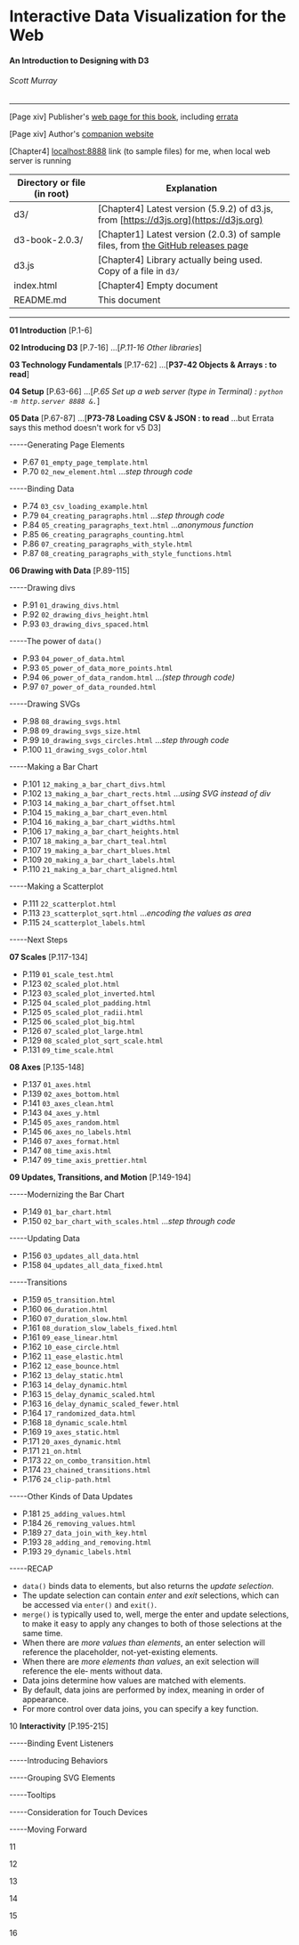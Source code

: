 # Interactive Data Visualization for the Web
#### An Introduction to Designing with D3
###### Scott Murray

---

[Page xiv] Publisher's [web page for this book](http://shop.oreilly.com/product/0636920037316.do), including [errata](https://www.oreilly.com/catalog/errata.csp?isbn=0636920037316)

[Page xiv] Author's [companion website](https://alignedleft.com/work/d3-book-2e)

[Chapter4] [localhost:8888](http://localhost:8888/d3-book-2.0.3/) link (to sample files) for me, when local web server is running


| Directory or file (in root) | Explanation |
| --- | --- |
| d3/ | [Chapter4] Latest version (5.9.2) of d3.js, from [https://d3js.org](https://d3js.org) |
|d3-book-2.0.3/ | [Chapter1] Latest version (2.0.3) of sample files, from [the GitHub releases page](https://github.com/alignedleft/d3-book/releases) |
|d3.js | [Chapter4] Library actually being used. Copy of a file in `d3/` |
| index.html | [Chapter4] Empty document |
| README.md | This document |

---

**01 Introduction** [P.1-6]

**02 Introducing D3** [P.7-16] ...[*P.11-16 Other libraries*]

**03 Technology Fundamentals** [P.17-62] ...[**P37-42 Objects & Arrays : to read**]

**04 Setup** [P.63-66] ...[*P.65 Set up a web server (type in Terminal) : `python -m http.server 8888 &.`*]

**05 Data** [P.67-87] ...[**P73-78 Loading CSV & JSON : to read** ...but Errata says this method doesn't work for v5 D3]

-----Generating Page Elements

* P.67 `01_empty_page_template.html`
* P.70 `02_new_element.html` ...*step through code*

-----Binding Data

* P.74 `03_csv_loading_example.html`
* P.79 `04_creating_paragraphs.html` ...*step through code*
* P.84 `05_creating_paragraphs_text.html` ...*anonymous function*
* P.85 `06_creating_paragraphs_counting.html`
* P.86 `07_creating_paragraphs_with_style.html`
* P.87 `08_creating_paragraphs_with_style_functions.html`


**06 Drawing with Data** [P.89-115]

-----Drawing divs

* P.91 `01_drawing_divs.html`
* P.92 `02_drawing_divs_height.html`
* P.93 `03_drawing_divs_spaced.html`

-----The power of `data()`

* P.93 `04_power_of_data.html`
* P.93 `05_power_of_data_more_points.html`
* P.94 `06_power_of_data_random.html` ...*(step through code)*
* P.97 `07_power_of_data_rounded.html`

-----Drawing SVGs

* P.98 `08_drawing_svgs.html`
* P.98 `09_drawing_svgs_size.html`
* P.99 `10_drawing_svgs_circles.html` ...*step through code*
* P.100 `11_drawing_svgs_color.html`

-----Making a Bar Chart

* P.101 `12_making_a_bar_chart_divs.html`
* P.102 `13_making_a_bar_chart_rects.html` ...*using SVG instead of div*
* P.103 `14_making_a_bar_chart_offset.html`
* P.104 `15_making_a_bar_chart_even.html`
* P.104 `16_making_a_bar_chart_widths.html`
* P.106 `17_making_a_bar_chart_heights.html`
* P.107 `18_making_a_bar_chart_teal.html`
* P.107 `19_making_a_bar_chart_blues.html`
* P.109 `20_making_a_bar_chart_labels.html`
* P.110 `21_making_a_bar_chart_aligned.html`

-----Making a Scatterplot

* P.111 `22_scatterplot.html`
* P.113 `23_scatterplot_sqrt.html` ...*encoding the values as area*
* P.115 `24_scatterplot_labels.html`

-----Next Steps


**07 Scales** [P.117-134]

* P.119 `01_scale_test.html`
* P.123 `02_scaled_plot.html`
* P.123 `03_scaled_plot_inverted.html`
* P.125 `04_scaled_plot_padding.html`
* P.125 `05_scaled_plot_radii.html`
* P.125 `06_scaled_plot_big.html`
* P.126 `07_scaled_plot_large.html`
* P.129 `08_scaled_plot_sqrt_scale.html`
* P.131 `09_time_scale.html`


**08 Axes** [P.135-148]

* P.137 `01_axes.html`
* P.139 `02_axes_bottom.html`
* P.141 `03_axes_clean.html`
* P.143 `04_axes_y.html`
* P.145 `05_axes_random.html`
* P.145 `06_axes_no_labels.html`
* P.146 `07_axes_format.html`
* P.147 `08_time_axis.html`
* P.147 `09_time_axis_prettier.html`


**09 Updates, Transitions, and Motion** [P.149-194]

-----Modernizing the Bar Chart

* P.149 `01_bar_chart.html`
* P.150 `02_bar_chart_with_scales.html` ...*step through code*

-----Updating Data

* P.156 `03_updates_all_data.html`
* P.158 `04_updates_all_data_fixed.html`

-----Transitions

* P.159 `05_transition.html`
* P.160 `06_duration.html`
* P.160 `07_duration_slow.html`
* P.161 `08_duration_slow_labels_fixed.html`
* P.161 `09_ease_linear.html`
* P.162 `10_ease_circle.html`
* P.162 `11_ease_elastic.html`
* P.162 `12_ease_bounce.html`
* P.162 `13_delay_static.html`
* P.163 `14_delay_dynamic.html`
* P.163 `15_delay_dynamic_scaled.html`
* P.163 `16_delay_dynamic_scaled_fewer.html`
* P.164 `17_randomized_data.html`
* P.168 `18_dynamic_scale.html`
* P.169 `19_axes_static.html`
* P.171 `20_axes_dynamic.html`
* P.171 `21_on.html`
* P.173 `22_on_combo_transition.html`
* P.174 `23_chained_transitions.html`
* P.176 `24_clip-path.html`

-----Other Kinds of Data Updates

* P.181 `25_adding_values.html`
* P.184 `26_removing_values.html`
* P.189 `27_data_join_with_key.html`
* P.193 `28_adding_and_removing.html`
* P.193 `29_dynamic_labels.html`

-----RECAP

* `data()` binds data to elements, but also returns the *update selection*.
* The update selection can contain *enter* and *exit* selections, which can be accessed via `enter()` and `exit()`.
* `merge()` is typically used to, well, merge the enter and update selections, to make it easy to apply any changes to both of those selections at the same time.
* When there are *more values than elements*, an enter selection will reference the placeholder, not-yet-existing elements.
* When there are *more elements than values*, an exit selection will reference the ele‐ ments without data.
* Data joins determine how values are matched with elements.
* By default, data joins are performed by index, meaning in order of appearance.
* For more control over data joins, you can specify a key function.


10 **Interactivity** [P.195-215]

-----Binding Event Listeners

-----Introducing Behaviors

-----Grouping SVG Elements

-----Tooltips

-----Consideration for Touch Devices

-----Moving Forward


11

12

13

14

15

16